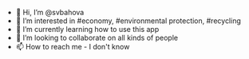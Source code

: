 - 👋 Hi, I’m @svbahova
- 👀 I’m interested in #economy, #environmental protection, #recycling
- 🌱 I’m currently learning how to use this app
- 💞️ I’m looking to collaborate on all kinds of people
- 📫 How to reach me - I don't know

<!---
svbahova/svbahova is a ✨ special ✨ repository because its `README.md` (this file) appears on your GitHub profile.
You can click the Preview link to take a look at your changes.
--->

